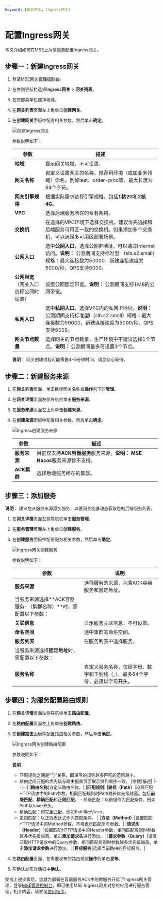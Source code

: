 ```yaml
---
keyword: [服务网关, Ingress网关]
---
```


# 配置Ingress网关

本文介绍如何在MSE上为微服务配置Ingress网关。

## 步骤一：新建Ingress网关

1.  登录[MSE网关管理控制台](https://mse.console.aliyun.com/#/microgw)。

2.  在左侧导航栏选择**Ingress网关** \> **网关列表**。

3.  在顶部菜单栏选择地域。

4.  在**网关列表**页面左上角单击**创建网关**。

5.  在**创建网关**面板中配置相关参数，然后单击**确定**。

    ![创建Ingress网关](https://static-aliyun-doc.oss-accelerate.aliyuncs.com/assets/img/zh-CN/0908481261/p275315.png)

    参数说明如下：

    |参数|描述|
    |--|--|
    |**地域**|显示网关地域，不可设置。|
    |**网关名称**|自定义设置网关的名称，推荐用环境（或加业务领域）命名，例如test、order-prod等，最大长度为64个字符。|
    |**网关引擎规格**|根据实际需求选择引擎规格，包括**1核2G**和**2核4G**。|
    |**VPC**|选择后端服务所在的专有网络。|
    |**交换机**|在选择的VPC环境下选择交换机，建议优先选择和后端服务可用区一致的交换机。如果添加多个交换机，可以满足多可用区部署场景。|
    |**公网入口**|选中**公网入口**，选择公网IP地址，可以通过Internet访问。**说明：** 公测期间支持标准型I（slb.s2.small）规格：最大连接数为50000，新建连接速度为5000/秒，QPS支持5000。 |
    |**公网带宽**（网关入口选择公网时设置）|设置公网固定带宽。**说明：** 公测期间支持1MB的公网带宽。 |
    |**私网入口**|选中**私网入口**，选择VPC内的私网IP地址。**说明：** 公测期间支持标准型I（slb.s2.small）规格：最大连接数为50000，新建连接速度为5000/秒，QPS支持5000。 |
    |**网关节点数量**|选择网关的节点数量，生产环境中不建议选择1个节点。**说明：** 公测期间最多可设置3个节点。 |

    **说明：** 网关创建过程可能需要4~5分钟时间，请您耐心等待。


## 步骤二：新建服务来源

1.  在**网关列表**页面，单击目标网关名称或**操作**列下的**管理**。

2.  在**网关详情**页面左侧导航栏单击**服务来源**。

3.  在**服务来源**页面左上角单击**创建来源**。

4.  在**创建来源**面板中配置相关参数，然后单击**确定**。

    ![Ingress创建服务来源](https://static-aliyun-doc.oss-accelerate.aliyuncs.com/assets/img/zh-CN/5409481261/p275371.png)

    |参数|描述|
    |--|--|
    |**服务来源**|目前仅支持**ACK容器服务**服务来源。**说明：** **MSE Nacos**服务来源暂不支持。 |
    |**ACK集群**|选择后端服务所在的集群。|


## 步骤三：添加服务

**说明：** 建议您从服务来源添加服务，以便网关能够动态获取您的后端服务列表。

1.  在**网关详情**页面左侧导航栏单击**服务管理**。

2.  在**服务管理**页面左上角单击**创建服务**。

3.  在**创建服务**面板中配置服务相关参数，然后单击**确定**。

    ![Ingress网关创建服务](https://static-aliyun-doc.oss-accelerate.aliyuncs.com/assets/img/zh-CN/6587481261/p275386.png)

    参数说明如下：

    |参数|说明|
    |--|--|
    |**服务来源**|选择服务的来源，包含ACK容器服务和固定地址。|
    |当服务来源选择**ACK容器服务-（集群名称）**时，需配置以下参数：|
    |**关联信息**|显示服务关联信息，不可设置。|
    |**命名空间**|选中集群的命名空间。|
    |**服务列表**|在服务列表中选择服务。|
    |当服务来源选择**固定地址**时，需配置以下参数：|
    |**服务名称**|自定义服务名称，仅限字母、数字和下划线（\_），最多64个字符，必须以字母开头。|


## 步骤四：为服务配置路由规则

1.  在**网关详情**页面左侧导航栏单击**路由配置**。

2.  在**路由配置**页面左上角单击**创建路由**。

3.  在**创建路由**面板中配置路由相关参数，然后单击**确定**。

    ![Ingress网关创建路由配置](https://static-aliyun-doc.oss-accelerate.aliyuncs.com/assets/img/zh-CN/4568481261/p275398.png)

    参数说明如下：

    **说明：**

    -   匹配规则之间是“与”关系，即填写的规则越多匹配的范围越小。
    -   路由之间匹配的优先级与路由配置页面展示排列顺序一致。
    |参数|描述|
    |--|--|
    |**路由名称**|自定义路由名称。|
    |**匹配规则**|
    |**路径（Path）**|设置匹配HTTP请求中的Path参数，相同匹配规则时Path越长优先级越高。包括**前缀匹配**、**精确匹配**和**正则匹配**。    -   前缀匹配：以前缀作为匹配条件，例如Path以/user开头。
    -   精确匹配：即完全匹配，例如Path等于/user。
    -   正则匹配：以正则表达式作为匹配条件。 |
    |**方法（Method）**|设置匹配HTTP请求中的Method参数，不填表示匹配所有参数。|
    |**请求头（Header）**|设置匹配HTTP请求中的Header参数，相同匹配规则时参数越多优先级越高。单击**添加请求头**进行添加。|
    |**请求参数（Query）**|设置匹配HTTP请求中的Query参数，相同匹配规则时参数越多优先级越高。单击**添加请求参数**进行添加。|
    |**目标服务**|选择当前路由的目标服务。|

4.  在**路由配置**页面，在需要发布的路由规则**操作**列单击**发布**。

5.  在确认发布对话框中**确认**。


完成上述步骤后，您就为部署在容器服务ACK中的微服务开启了Ingress网关管理。登录[MSE管理控制台](https://mse.console.aliyun.com)，即可使用MSE Ingress网关对您的应用进行服务管理，相关内容，请参见[使用指引](/cn.zh-CN/.md)。

